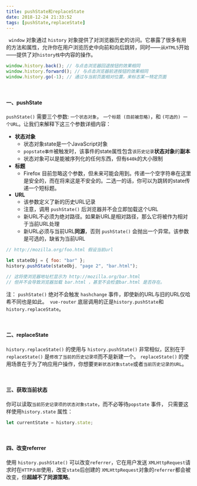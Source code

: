 ```yaml
---
title: pushState和replaceState
date: 2018-12-24 21:33:52
tags: [pushState,replaceState]
---
```


` window` 对象通过 `history` 对象提供了对浏览器历史的访问。它暴露了很多有用的方法和属性，允许你在用户浏览历史中向前和向后跳转，同时——从`HTML5`开始——提供了对`history栈`中内容的操作。 

```javascript
window.history.back(); // 与点击浏览器回退按钮的效果相同
window.history.forward(); // 与点击浏览器前进按钮的效果相同
window.history.go(-1); // 通过与当前页面相对位置，来标志某一特定页面
```

<br/>

#### 一、pushState

`pushState()` 需要三个参数: `一个状态对象`， `一个标题 (目前被忽略)`，和 `(可选的) 一个URL`。让我们来解释下这三个参数详细内容：

- **状态对象**
  - 状态对象state是一个JavaScript对象
  - `popstate事件`被触发时，该事件的state属性包含`该历史记录`**状态对象**的**副本**
  - 状态对象可以是能被序列化的任何东西，但有`640k`的大小限制
- **标题**
  - Firefox 目前忽略这个参数，但未来可能会用到。传递一个空字符串在这里是安全的，而在将来这是不安全的。二选一的话，你可以为跳转的state传递一个短标题。
- **URL**
  - 该参数定义了新的历史URL记录
  - 注意，调用 `pushState()` 后浏览器并不会立即加载这个URL
  - 新URL不必须为绝对路径。如果新URL是相对路径，那么它将被作为相对于当前URL处理
  - 新URL必须与当前URL**同源**，否则 `pushState()` 会抛出一个异常。该参数是可选的，缺省为当前URL

```javascript
// http://mozilla.org/foo.html 假设当前url

let stateObj = { foo: "bar" };
history.pushState(stateObj, "page 2", "bar.html");

// 这将使浏览器地址栏显示为 http://mozilla.org/bar.html
// 但并不会导致浏览器加载 bar.html ，甚至不会检查bar.html 是否存在。
```

注： `pushState()` 绝对不会触发 `hashchange` 事件，即使新的URL与旧的URL仅哈希不同也是如此。` vue-router` 底层调用的正是`history.pushState`和`history.replaceState`。

<br/>

<!--more-->

#### 二、replaceState

`history.replaceState()` 的使用与 `history.pushState()` 非常相似，区别在于  `replaceState()`  是`修改了当前的历史记录项`而不是新建一个。 `replaceState()` 的使用场景在于为了响应用户操作，你想要`更新状态对象state`或者`当前历史记录的URL`。 

<br/>

#### 三、获取当前状态

 你可以读取`当前历史记录项的状态对象state`，而不必等待`popstate` 事件， 只需要这样使用`history.state` 属性：  

```javascript
let currentState = history.state;
```

<br/>

#### 四、改变referrer

使用 `history.pushState()` 可以改变`referrer`，它在用户发送 `XMLHttpRequest`请求时在`HTTP头部`使用，改变`state`后创建的 `XMLHttpRequest`对象的`referrer`都会被改变，但**超越不了同源策略**。